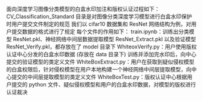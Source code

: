 


面向深度学习图像分类模型的白盒水印加注和版权认证过程如下：
CV_Classification_Standard 目录是对图像分类深度学习模型进行白盒水印保护时用户提交文件制定的规范
我们以 cifar10 数据集和 ResNet 网络结构为例，对用户提交数据的格式进行了规定
每个文件的作用如下：
train.ipynb：训练出分类模型 ResNet.pkl、神经网络中间层数据提取模型 ResNet_Extract.pkl 以及验证模型 ResNet_Verify.pkl，都存放在了 model 目录下
WhiteoxVerify.py：用户使用版权认证中心分发的白盒水印数据 (存放在 data 目录下) 训练并添加完水印后，向中心提交的验证模型的类定义文件
WhiteBoxExtract.py：用户在获取到疑似侵权模型的白盒权限后，针对侵权模型在用户本地构建一个神经网络中间层提取模型，向中心提交的中间层提取模型的类定义文件
WhiteBoxTest.py：版权认证中心根据用户提交的 python 文件、疑似侵权模型和用户的白盒水印数据，对模型的版权进行认证裁决
